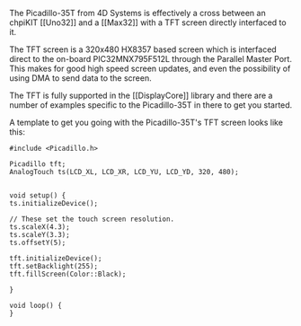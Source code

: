 The Picadillo-35T from 4D Systems is effectively a cross between an chpiKIT [[Uno32]] and a [[Max32]] with a TFT screen directly interfaced to it.

The TFT screen is a 320x480 HX8357 based screen which is interfaced direct to the on-board PIC32MNX795F512L through the Parallel Master Port.  This makes for good high speed screen updates, and even the possibility of using DMA to send data to the screen.

The TFT is fully supported in the [[DisplayCore]] library and there are a number of examples specific to the Picadillo-35T in there to get you started.

A template to get you going with the Picadillo-35T's TFT screen looks like this:

    #include <Picadillo.h>

    Picadillo tft;
    AnalogTouch ts(LCD_XL, LCD_XR, LCD_YU, LCD_YD, 320, 480);


    void setup() {
	ts.initializeDevice();

	// These set the touch screen resolution.
	ts.scaleX(4.3);
	ts.scaleY(3.3);
	ts.offsetY(5);

	tft.initializeDevice();
	tft.setBacklight(255);
	tft.fillScreen(Color::Black);

    }

    void loop() {
    }
